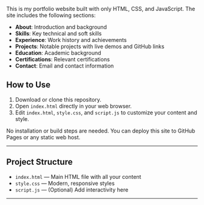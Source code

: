 This is my portfolio website built with only HTML, CSS, and JavaScript. The site includes the following sections:

- **About**: Introduction and background
- **Skills**: Key technical and soft skills
- **Experience**: Work history and achievements
- **Projects**: Notable projects with live demos and GitHub links
- **Education**: Academic background
- **Certifications**: Relevant certifications
- **Contact**: Email and contact information

## How to Use

1. Download or clone this repository.
2. Open `index.html` directly in your web browser.
3. Edit `index.html`, `style.css`, and `script.js` to customize your content and style.

No installation or build steps are needed. You can deploy this site to GitHub Pages or any static web host.

---

## Project Structure

- `index.html` — Main HTML file with all your content
- `style.css` — Modern, responsive styles
- `script.js` — (Optional) Add interactivity here

---

